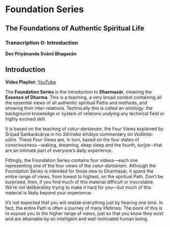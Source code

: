 # Foundation Series

## The Foundations of Authentic Spiritual Life

### Transcription 0: Introduction

**Dev Priyānanda Svāmī Bhagavān**

## Introduction

**Video Playlist:** [YouTube](https://www.youtube.com/playlist?list=PL8s1kPtHmCZKmgES4E6Lnrqu9Sdt4_786)

The **Foundation Series** is the introduction to **Dharmasār**, meaning the **Essence of Dharma**. This is a teaching, a very broad context containing all the essential views of all authentic spiritual Paths and methods, and showing their inter-relations. Technically this is called an ontology: the background knowledge or system of relations undying any technical field or highly evolved skill.

It is based on the teaching of _catur-darśanam_, the Four Views explained by Śrīpad Śaṅkarācārya in his _Sārīraka-bhāśya_ commentary on _Vedānta-sūtra_. These Four Views are, in turn, based on the four states of consciousness—waking, dreaming, deep sleep and the fourth, _turīya_—that are an intimate part of everyone’s daily experience.

Fittingly, the Foundation Series contains four videos—each one representing one of the four views of the _catur-darśanam._ Although the Foundation Series is intended for those new to Dharmasār, it spans the entire range of views, from lowest to highest, on the spiritual Path. Don’t be surprised, then, if you find much of this material difficult or inscrutable. We’re not deliberately trying to make it hard for you—but much of this material is likely beyond your experience.

It’s not expected that you will realize everything just by hearing one time. In fact, the entire Path is often a journey of many lifetimes. The point of this is to expose you to the higher range of views, just so that you know they exist and are attainable by an intelligent and well-motivated human being.